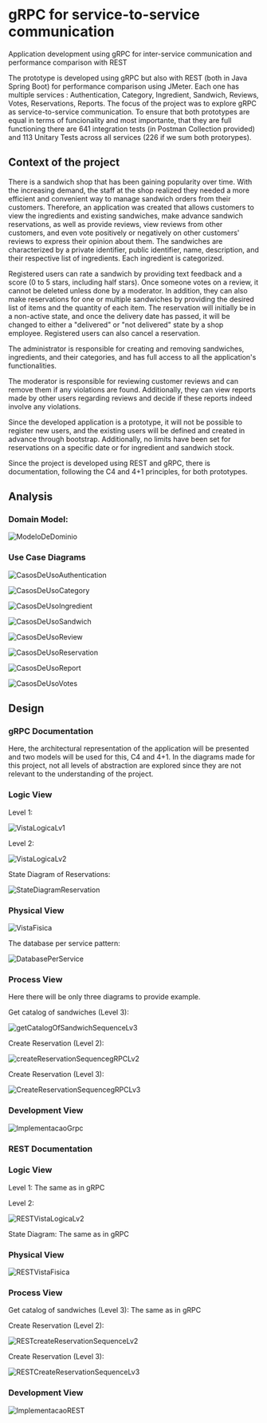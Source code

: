 # gRPC for service-to-service communication 
Application development using gRPC for inter-service communication and performance comparison with REST

The prototype is developed using gRPC but also with REST (both in Java Spring Boot) for performance comparison using JMeter. Each one has multiple services : Authentication, Category, Ingredient, Sandwich, Reviews, Votes, Reservations, Reports.
The focus of the project was to explore gRPC as service-to-service communication.
To ensure that both prototypes are equal in terms of funcionality and most importante, that they are full functioning there are 641 integration tests (in Postman Collection provided) and 113 Unitary Tests across all services (226 if we sum both protorypes).

## Context of the project

There is a sandwich shop that has been gaining popularity over time. With the increasing demand, the staff at the shop realized they needed a more efficient and convenient way to manage sandwich orders from their customers. Therefore, an application was created that allows customers to view the ingredients and existing sandwiches, make advance sandwich reservations, as well as provide reviews, view reviews from other customers, and even vote positively or negatively on other customers' reviews to express their opinion about them. The sandwiches are characterized by a private identifier, public identifier, name, description, and their respective list of ingredients. Each ingredient is categorized.

Registered users can rate a sandwich by providing text feedback and a score (0 to 5 stars, including half stars). Once someone votes on a review, it cannot be deleted unless done by a moderator. In addition, they can also make reservations for one or multiple sandwiches by providing the desired list of items and the quantity of each item. The reservation will initially be in a non-active state, and once the delivery date has passed, it will be changed to either a "delivered" or "not delivered" state by a shop employee. Registered users can also cancel a reservation.

The administrator is responsible for creating and removing sandwiches, ingredients, and their categories, and has full access to all the application's functionalities.

The moderator is responsible for reviewing customer reviews and can remove them if any violations are found. Additionally, they can view reports made by other users regarding reviews and decide if these reports indeed involve any violations.

Since the developed application is a prototype, it will not be possible to register new users, and the existing users will be defined and created in advance through bootstrap. Additionally, no limits have been set for reservations on a specific date or for ingredient and sandwich stock.

Since the project is developed using REST and gRPC, there is documentation, following the C4 and 4+1 principles, for both prototypes.


## Analysis

### Domain Model:

![ModeloDeDominio](https://github.com/joaovieira17/joaov_grpc_communication/assets/84910996/c207f97b-3bbb-4fc1-a8c3-ff3fabb0368f)


### Use Case Diagrams 

![CasosDeUsoAuthentication](https://github.com/joaovieira17/joaov_grpc_communication/assets/84910996/ef011d9b-6d45-4e0e-9267-d390607b8230)

![CasosDeUsoCategory](https://github.com/joaovieira17/joaov_grpc_communication/assets/84910996/b66d0c06-ae03-4df1-9869-e4f433a80cbe)

![CasosDeUsoIngredient](https://github.com/joaovieira17/joaov_grpc_communication/assets/84910996/0c79f4d5-622e-49e0-94ac-eb5dc226735d)

![CasosDeUsoSandwich](https://github.com/joaovieira17/joaov_grpc_communication/assets/84910996/eb07a489-9700-4d73-b567-142e9acd7ebe)

![CasosDeUsoReview](https://github.com/joaovieira17/joaov_grpc_communication/assets/84910996/e6d757ed-ce17-4141-ada1-b80a17dc4bea)

![CasosDeUsoReservation](https://github.com/joaovieira17/joaov_grpc_communication/assets/84910996/0e0bf075-a7cb-41d9-ac3f-5850f83153e6)

![CasosDeUsoReport](https://github.com/joaovieira17/joaov_grpc_communication/assets/84910996/452b3370-aab3-4238-b9af-252e55510450)

![CasosDeUsoVotes](https://github.com/joaovieira17/joaov_grpc_communication/assets/84910996/1f874c28-c842-4ebb-abdf-7f5251d9fa4d)


## Design

### gRPC Documentation

Here, the architectural representation of the application will be presented and two models will be used for this, C4 and 4+1.
In the diagrams made for this project, not all levels of abstraction are explored since they are not relevant to the understanding of the project.

### Logic View

Level 1:

![VistaLogicaLv1](https://github.com/joaovieira17/joaov_grpc_communication/assets/84910996/8ef80cb0-b88d-46ae-8960-8d69fae93b9b)


Level 2:

![VistaLogicaLv2](https://github.com/joaovieira17/joaov_grpc_communication/assets/84910996/e3d304f3-5367-4efd-a12d-f805a95e5c8f)


 State Diagram of Reservations:

![StateDiagramReservation](https://github.com/joaovieira17/joaov_grpc_communication/assets/84910996/8fe9549b-a4db-443a-aa03-0b79c30ad08f)

### Physical View

![VistaFisica](https://github.com/joaovieira17/joaov_grpc_communication/assets/84910996/899317b0-7def-466b-99da-0cb69b1a4ee9)


The database per service pattern:

![DatabasePerService](https://github.com/joaovieira17/joaov_grpc_communication/assets/84910996/fef104a7-93a4-4331-b2c9-a311bcd039fb)


### Process View

Here there will be only three diagrams to provide example.

Get catalog of sandwiches (Level 3):

![getCatalogOfSandwichSequenceLv3](https://github.com/joaovieira17/joaov_grpc_communication/assets/84910996/946ae759-498b-4890-aa18-0217bda00510)


Create Reservation (Level 2):

![createReservationSequencegRPCLv2](https://github.com/joaovieira17/joaov_grpc_communication/assets/84910996/4ed43bc5-af86-482b-806d-3a624011aa32)


Create Reservation (Level 3):

![CreateReservationSequencegRPCLv3](https://github.com/joaovieira17/joaov_grpc_communication/assets/84910996/8aaa0c43-0b95-40de-8a13-3662c37d9b10)

### Development View

![ImplementacaoGrpc](https://github.com/joaovieira17/joaov_grpc_communication/assets/84910996/ab0928ea-2278-495e-8821-de2cff17c8d9)

### REST Documentation

### Logic View

Level 1: The same as in gRPC

Level 2:

![RESTVistaLogicaLv2](https://github.com/joaovieira17/joaov_grpc_communication/assets/84910996/695397fa-a836-4e19-ba7b-5f6a27715d86)


State Diagram: The same as in gRPC

### Physical View

![RESTVistaFisica](https://github.com/joaovieira17/joaov_grpc_communication/assets/84910996/1ad3120f-5af5-4149-8221-4aa93d8d06c7)

### Process View

Get catalog of sandwiches (Level 3): The same as in gRPC

Create Reservation (Level 2):

![RESTcreateReservationSequenceLv2](https://github.com/joaovieira17/joaov_grpc_communication/assets/84910996/dee36a40-6a55-421b-a953-083c8b2ecff4)


Create Reservation (Level 3):

![RESTCreateReservationSequenceLv3](https://github.com/joaovieira17/joaov_grpc_communication/assets/84910996/d8250a15-0e1a-4c87-9227-3fe1ea94efee)


### Development View

![ImplementacaoREST](https://github.com/joaovieira17/joaov_grpc_communication/assets/84910996/b948f740-5a40-47f3-b525-6cec9f03ce68)


